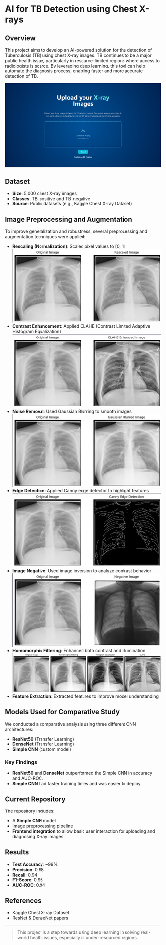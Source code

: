 # AI for TB Detection using Chest X-rays

## Overview

This project aims to develop an AI-powered solution for the detection of Tuberculosis (TB) using chest X-ray images. TB continues to be a major public health issue, particularly in resource-limited regions where access to radiologists is scarce. By leveraging deep learning, this tool can help automate the diagnosis process, enabling faster and more accurate detection of TB.

![frontend](images/frontend.png)

## Dataset

* **Size**: 5,000 chest X-ray images
* **Classes**: TB-positive and TB-negative
* **Source**: Public datasets (e.g., Kaggle Chest X-ray Dataset)

## Image Preprocessing and Augmentation

To improve generalization and robustness, several preprocessing and augmentation techniques were applied:

* **Rescaling (Normalization)**: Scaled pixel values to \[0, 1]
  ![Rescaling](images/rescaling.png)
* **Contrast Enhancement**: Applied CLAHE (Contrast Limited Adaptive Histogram Equalization)
  ![Contrast Enhancement](images/CLAHE.png)
* **Noise Removal**: Used Gaussian Blurring to smooth images
  ![Noise Removal](images/gausian_blur.png)
* **Edge Detection**: Applied Canny edge detector to highlight features
  ![Edge Detection](images/edge_detection.png)
* **Image Negative**: Used image inversion to analyze contrast behavior
  ![Image Negative](images/negative.png)
* **Homomorphic Filtering**: Enhanced both contrast and illumination
  ![Homomorphic Filtering](images/homomorphic.png)
* **Feature Extraction**: Extracted features to improve model understanding

## Models Used for Comparative Study

We conducted a comparative analysis using three different CNN architectures:

* **ResNet50** (Transfer Learning)
* **DenseNet** (Transfer Learning)
* **Simple CNN** (custom model)

### Key Findings

* **ResNet50** and **DenseNet** outperformed the Simple CNN in accuracy and AUC-ROC.
* **Simple CNN** had faster training times and was easier to deploy.

## Current Repository

The repository includes:

* A **Simple CNN** model
* Image preprocessing pipeline
* **Frontend integration** to allow basic user interaction for uploading and diagnosing X-ray images

## Results

* **Test Accuracy**: \~99%
* **Precision**: 0.98
* **Recall**: 0.94
* **F1-Score**: 0.96
* **AUC-ROC**: 0.94


## References

* Kaggle Chest X-ray Dataset
* ResNet & DenseNet papers

---

> This project is a step towards using deep learning in solving real-world health issues, especially in under-resourced regions.
